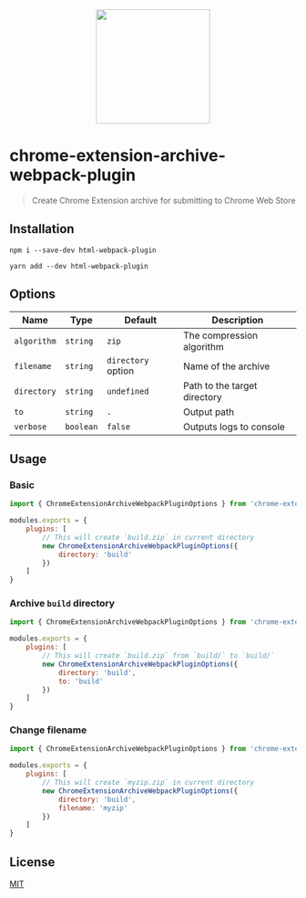 <div align="center">
  <a href="https://github.com/webpack/webpack">
    <img width="200" height="200" src="https://webpack.js.org/assets/icon-square-big.svg">
  </a>
</div>

# chrome-extension-archive-webpack-plugin

> Create Chrome Extension archive for submitting to Chrome Web Store

## Installation

```console
npm i --save-dev html-webpack-plugin
```

```console
yarn add --dev html-webpack-plugin
```

## Options

| Name        | Type      | Default            | Description                  |
|-------------|-----------|--------------------|------------------------------|
| `algorithm` | `string`  | `zip`              | The compression algorithm    |
| `filename`  | `string`  | `directory` option | Name of the archive          |
| `directory` | `string`  | `undefined`        | Path to the target directory |
| `to`        | `string`  | `.`                | Output path                  |
| `verbose`   | `boolean` | `false`            | Outputs logs to console      |

## Usage

### Basic

```javascript
import { ChromeExtensionArchiveWebpackPluginOptions } from 'chrome-extension-archive-webpack-plugin'

modules.exports = {
    plugins: [
        // This will create `build.zip` in current directory
        new ChromeExtensionArchiveWebpackPluginOptions({
            directory: 'build'
        })
    ]
}
```

### Archive `build` directory

```javascript
import { ChromeExtensionArchiveWebpackPluginOptions } from 'chrome-extension-archive-webpack-plugin'

modules.exports = {
    plugins: [
        // This will create `build.zip` from `build/` to `build/`
        new ChromeExtensionArchiveWebpackPluginOptions({
            directory: 'build',
            to: 'build'
        })
    ]
}
```

### Change filename

```javascript
import { ChromeExtensionArchiveWebpackPluginOptions } from 'chrome-extension-archive-webpack-plugin'

modules.exports = {
    plugins: [
        // This will create `myzip.zip` in current directory
        new ChromeExtensionArchiveWebpackPluginOptions({
            directory: 'build',
            filename: 'myzip'
        })
    ]
}
```

## License

[MIT](./LICENSE)
